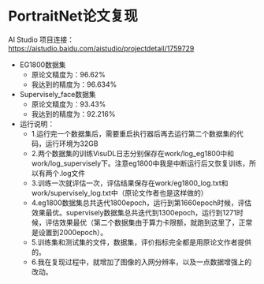 # PortraitNet论文复现

AI Studio 项目连接：https://aistudio.baidu.com/aistudio/projectdetail/1759729

- EG1800数据集
  - 原论文精度为：96.62%
  - 我达到的精度为：96.634%
- Supervisely_face数据集
  - 原论文精度为：93.43%
  - 我达到的精度为：92.216%
- 运行说明：
  - 1.运行完一个数据集后，需要重启执行器后再去运行第二个数据集的代码，运行环境为32GB
  - 2.两个数据集的训练VisuDL日志分别保存在work/log_eg1800中和work/log_supervisely下。注意eg1800中我是中断运行后又恢复训练，所以有两个.log文件
  - 3.训练一次就评估一次，评估结果保存在work/eg1800_log.txt和work/supervisely_log.txt中（原论文作者也是这样做的）
  - 4.eg1800数据集总共迭代1800epoch，运行到第1660epoch时候，评估效果最优。supervisely数据集总共迭代到1300epoch，运行到1271时候，评估效果最优（第二个数据集由于算力卡限额，就跑到这里了，正常是设置到2000epoch）。
  - 5.训练集和测试集的文件，数据集，评价指标完全都是用原论文作者提供的。
  - 6.我在复现过程中，就增加了图像的入网分辨率，以及一点数据增强上的改动。